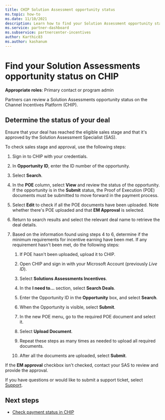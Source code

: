 ```yaml
---
title: CHIP Solution Assessment opportunity status
ms.topic: how-to
ms.date: 11/10/2021
description: Learn how to find your Solution Assessment opportunity status in the Channel Incentives Platform (CHIP).
ms.service: partner-dashboard
ms.subservice: partnercenter-incentives
author: Karthic83
ms.author: kashanum
---
```



# Find your Solution Assessments opportunity status on CHIP

**Appropriate roles**: Primary contact or program admin

Partners can review a Solution Assessments opportunity status on the Channel Incentives Platform (CHIP).

## Determine the status of your deal

Ensure that your deal has reached the eligible sales stage and that it's approved by the Solution Assessment Specialist (SAS).

To check sales stage and approval, use the following steps:

1. Sign in to CHIP with your credentials.
1. In **Opportunity ID**, enter the ID number of the opportunity.
1. Select **Search**.

1. In the **POE** column, select **View** and review the status of the opportunity. If the opportunity is in the **Submit** status, the Proof of Execution (POE) documents must be submitted to move forward in the payment process.

1. Select **Edit** to check if all the POE documents have been uploaded. Note whether there's POE uploaded and that **EM Approval** is selected.

1. Return to search results and select the relevant deal name to retrieve the deal details.

1. Based on the information found using steps 4 to 6, determine if the minimum requirements for incentive earning have been met. If any requirement hasn't been met, do the following steps:

   1. If POE hasn't been uploaded, upload it to CHIP.

   1. Open CHIP and sign in with your Microsoft Account (previously *Live ID*).

   1. Select **Solutions Assessments Incentives**.

   1. In the **I need to…** section, select **Search Deals**.

   1. Enter the Opportunity ID in the **Opportunity** box, and select **Search**.

   1. When the Opportunity is visible, select **Submit**.

   1. In the new POE menu, go to the required POE document and select it.

   1. Select **Upload Document**.

   1. Repeat these steps as many times as needed to upload all required documents.

   1. After all the documents are uploaded, select **Submit**.

If the **EM approval** checkbox isn't checked, contact your SAS to review and provide the approval.

If you have questions or would like to submit a support ticket, select [Support](report-problems-with-partner-center.md).

## Next steps

- [Check payment status in CHIP](chip-payment-status.md)
